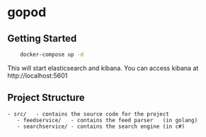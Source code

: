 # gopod
## Getting Started
```sh
    docker-compose up -d
```
This will start elasticsearch and kibana. You can access kibana at http://localhost:5601

## Project Structure
```
- src/   - contains the source code for the project
   - feedservice/   - contains the feed parser   (in golang)  
   - searchservice/ - contains the search engine (in c#)

```